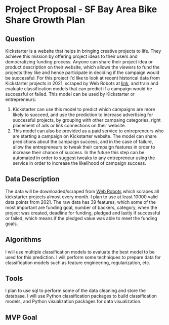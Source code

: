 # Project Proposal - SF Bay Area Bike Share Growth Plan

## Question
Kickstarter is a website that helps in bringing creative projects to life. They achieve this mission by offering project ideas to their users and democratizing funding process. Anyone can share their project idea or product description on their website, which allows the viewers to fund the projects they like and hence participate in deciding if the campaign would be successful. For this project I'd like to look at recent historical data from Kickstarter projects in 2021, scraped by Web Robots at [link](https://webrobots.io/kickstarter-datasets/), and train and evaluate classification models that can predict if a campaign would be successful or failed. 
This model can be used by Kickstarter or entrepreneurs:
1. Kickstarter can use this model to predict which campaigns are more likely to succeed, and use the prediction to increase advertising for successful projects, by grouping with other campaing categories, right placement of ads or link connections on their website.
2. This model can also be provided as a paid service to entrepreneurs who are starting a campaign on Kickstarter website. The model can share predictions about the campaign success, and in the case of failure, allow the entrepreneurs to tweak their campaign features in order to increase their chance of success. In the future this step can be automated in order to suggest tweaks to any entrepreneur using the service in order to increase the likelihood of campaign success.

## Data Description
The data will be downloaded/scraped from [Web Robots](https://webrobots.io/kickstarter-datasets/) which scrapes all kickstarter projects almost every month. I plan to use at least 10000 valid data points from 2021. The raw data has 39 features, which some of the most important are funding goal, number of backers, category, when the project was created, deadline for funding, pledged and lastly if successful or failed, which means if the pledged value was able to meet the funding goals.

## Algorithms
I will use multiple classification models to evaluate the best model to be used for this prediction. I will perform some techniques to prepare data for classification models such as feature engineering, regularization, etc.

## Tools
I plan to use sql to perform some of the data cleaning and store the database. I will use Python classification packages to build classification models, and Python visualization packages for data visualization. 

## MVP Goal
